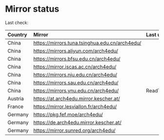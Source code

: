 <script src="./time.js"></script>
# Mirror status
Last check: <script type="text/javascript">localize(1684473373.4997451);</script>

|Country|Mirror|Last update|
|:------|:-----|:----------|
|China|https://mirrors.tuna.tsinghua.edu.cn/arch4edu/|<script type="text/javascript">localize(1684434570);</script>|
|China|https://mirrors.aliyun.com/arch4edu/|<script type="text/javascript">localize(1684391423);</script>|
|China|https://mirrors.bfsu.edu.cn/arch4edu/|<script type="text/javascript">localize(1684434570);</script>|
|China|https://mirror.iscas.ac.cn/arch4edu/|<script type="text/javascript">localize(1684434570);</script>|
|China|https://mirrors.nju.edu.cn/arch4edu/|<script type="text/javascript">localize(1684434570);</script>|
|China|https://mirrors.sau.edu.cn/arch4edu/|<script type="text/javascript">localize(1673850842);</script>|
|China|https://mirrors.ynu.edu.cn/arch4edu/|ReadTimeout|
|Austria|https://at.arch4edu.mirror.kescher.at/|<script type="text/javascript">localize(1684434570);</script>|
|France|https://mirror.lesviallon.fr/arch4edu/|<script type="text/javascript">localize(1684434570);</script>|
|Germany|https://pkg.fef.moe/arch4edu/|<script type="text/javascript">localize(1684434570);</script>|
|Germany|https://de.arch4edu.mirror.kescher.at/|<script type="text/javascript">localize(1684434570);</script>|
|Germany|https://mirror.sunred.org/arch4edu/|<script type="text/javascript">localize(1684434570);</script>|

<script src="./tablefilter/tablefilter.js"></script>
<script src="./table.js"></script>